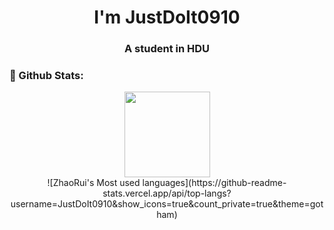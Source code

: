 <h1 align="center">I'm JustDoIt0910</h1>
<h3 align="center">A student in HDU</h3>

### 🌈 Github Stats:
<div align="center"> <img height="137px" src="https://github-readme-stats.vercel.app/api?username=JustDoIt0910&hide_title=true&hide_border=true&show_icons=trueline_height=21&text_color=000&icon_color=000&bg_color=0,ea6161,ffc64d,fffc4d,52fa5a&theme=graywhite" /> </div>

<div align="center">
![ZhaoRui's Most used languages](https://github-readme-stats.vercel.app/api/top-langs?username=JustDoIt0910&show_icons=true&count_private=true&theme=gotham) 
</div>
